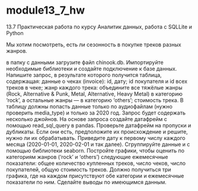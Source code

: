 # module13_7_hw
13.7 Практическая работа по курсу Аналитик данных, работа с SQLLite и Python

Мы хотим посмотреть, есть ли сезонность в покупке треков разных жанров.

в папку с данными загрузите файл chinook.db.
Импортируйте необходимые библиотеки и создайте подключение к базе данных.
Напишите запрос, в результате которого получится таблица, содержащая:
данные о чеках (invoice): id, дату;
id покупателя и id всех треков в чеке;
жанр каждого трека: объедините все тяжёлые жанры (Rock, Alternative & Punk, Metal, Alternative, Heavy Metal) в категорию ‘rock’, а остальные жанры — в категорию ‘others’;
стоимость трека.
В таблицу должны попасть данные только по аудиофайлам (нужно проверить media_type) и только за 2020 год. Запрос будет содержать несколько джойнов.
На основе запроса создайте датафрейм с помощью read_sql_query в pandas.
Проверьте датафрейм на пропуски и дубликаты. Если они есть, предположите их происхождение и решите, нужно ли их обрабатывать.
Приведите дату к первому числу каждого месяца (2020-01-01, 2020-02-01 и так далее).
Сгруппируйте данные и с помощью библиотеки seaborn. Постройте графики, чтобы оценить по категориям жанров (‘rock’ и ‘others’) следующие ежемесячные показатели:
общее количество купленных треков,
число чеков,
число покупателей,
общую стоимость треков.
Должно получиться три графика, где на каждом присутствуют обе категории и ежемесячные показатели по ним.
Сделайте выводы по имеющимся данным.
